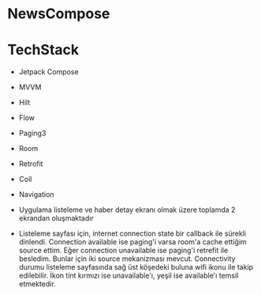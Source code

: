 # NewsCompose
# TechStack
- Jetpack Compose
- MVVM
- Hilt
- Flow
- Paging3
- Room
- Retrofit
- Coil
- Navigation


- Uygulama listeleme ve haber detay ekranı olmak üzere toplamda 2 ekrandan oluşmaktadır
- Listeleme sayfası için, internet connection state bir callback ile sürekli dinlendi.
  Connection available ise paging'i varsa room'a cache ettiğim source ettim. Eğer connection unavailable ise
  paging'i retrefit ile besledim. Bunlar için iki source mekanizması mevcut. Connectivity durumu listeleme
  sayfasında sağ üst köşedeki buluna wifi ikonu ile takip edilebilir. İkon tint kırmızı ise unavailable'ı,
  yeşil ise available'ı temsil etmektedir.
  

